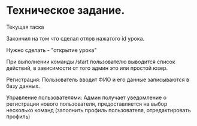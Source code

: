 # Техническое задание.

Текущая таска

Закончил на том что сделал отлов нажатого id  урока.

Нужно сделать - "открытие урока"




При выполнении команды /start пользователю выводится список действий,
в зависимости от того админ это или простой юзер.

Регистрация:
Пользователь вводит ФИО и его данные записываются в базу данных.

Управление пользователями:
Админ получает уведомление о регистрации нового пользователя,
предоставляется на выбор несколько команд
(заполнить профиль пользователя, отредактировать профиль)

